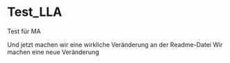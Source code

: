 # Test_LLA
Test für MA

Und jetzt machen wir eine wirkliche Veränderung an der Readme-Datei
Wir machen eine neue Veränderung
